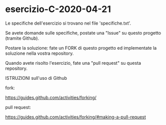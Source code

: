 # esercizio-C-2020-04-21

Le specifiche dell'esercizio si trovano nel file 'specifiche.txt'.

Se avete domande sulle specifiche, postate una "Issue" su questo progetto (tramite Github).

Postare la soluzione: fate un FORK di questo progetto ed implementate la soluzione nella vostra repository.

Quando avete risolto l'esercizio, fate una "pull request" su questa repository.


ISTRUZIONI sull'uso di Github

fork:

https://guides.github.com/activities/forking/

pull request:

https://guides.github.com/activities/forking/#making-a-pull-request
